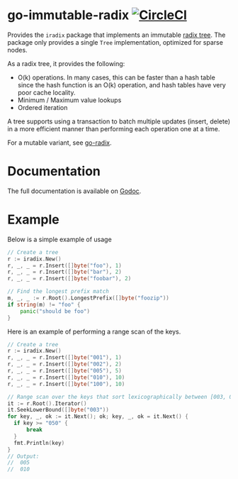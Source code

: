 # go-immutable-radix [![CircleCI](https://circleci.com/gh/hashicorp/go-immutable-radix/tree/master.svg?style=svg)](https://circleci.com/gh/hashicorp/go-immutable-radix/tree/master)

Provides the `iradix` package that implements an immutable
[radix tree](http://en.wikipedia.org/wiki/Radix_tree). The package only provides
a single `Tree` implementation, optimized for sparse nodes.

As a radix tree, it provides the following:

*   O(k) operations. In many cases, this can be faster than a hash table since the
    hash function is an O(k) operation, and hash tables have very poor cache
    locality.
*   Minimum / Maximum value lookups
*   Ordered iteration

A tree supports using a transaction to batch multiple updates (insert, delete)
in a more efficient manner than performing each operation one at a time.

For a mutable variant, see [go-radix](https://github.com/armon/go-radix).

# Documentation

The full documentation is available on
[Godoc](http://godoc.org/github.com/hashicorp/go-immutable-radix).

# Example

Below is a simple example of usage

```go
// Create a tree
r := iradix.New()
r, _, _ = r.Insert([]byte("foo"), 1)
r, _, _ = r.Insert([]byte("bar"), 2)
r, _, _ = r.Insert([]byte("foobar"), 2)

// Find the longest prefix match
m, _, _ := r.Root().LongestPrefix([]byte("foozip"))
if string(m) != "foo" {
    panic("should be foo")
}
```

Here is an example of performing a range scan of the keys.

```go
// Create a tree
r := iradix.New()
r, _, _ = r.Insert([]byte("001"), 1)
r, _, _ = r.Insert([]byte("002"), 2)
r, _, _ = r.Insert([]byte("005"), 5)
r, _, _ = r.Insert([]byte("010"), 10)
r, _, _ = r.Insert([]byte("100"), 10)

// Range scan over the keys that sort lexicographically between [003, 050)
it := r.Root().Iterator()
it.SeekLowerBound([]byte("003"))
for key, _, ok := it.Next(); ok; key, _, ok = it.Next() {
  if key >= "050" {
      break
  }
  fmt.Println(key)
}
// Output:
//  005
//  010
```
